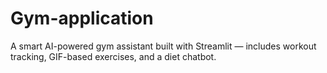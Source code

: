 # Gym-application
A smart AI-powered gym assistant built with Streamlit — includes workout tracking, GIF-based exercises, and a diet chatbot.
